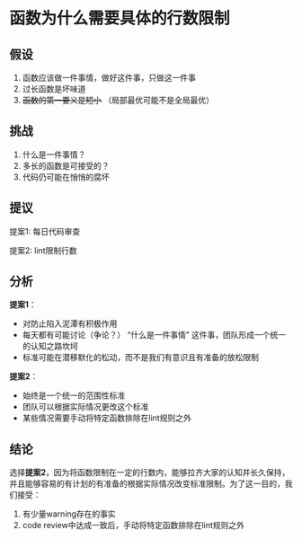 # 函数为什么需要具体的行数限制

## 假设

1. 函数应该做一件事情，做好这件事，只做这一件事
2. 过长函数是坏味道
3. ~~函数的第一要义是短小~~ （局部最优可能不是全局最优）

## 挑战

1. 什么是一件事情？
2. 多长的函数是可接受的？
3. 代码仍可能在悄悄的腐坏

## 提议

提案1: 每日代码审查

提案2: lint限制行数

## 分析

**提案1**：

- 对防止陷入泥潭有积极作用
- 每天都有可能讨论（争论？） “什么是一件事情” 这件事，团队形成一个统一的认知之路坎坷
- 标准可能在潜移默化的松动，而不是我们有意识且有准备的放松限制

**提案2**：

- 始终是一个统一的范围性标准
- 团队可以根据实际情况更改这个标准
- 某些情况需要手动将特定函数排除在lint规则之外

## 结论

选择**提案2**，因为将函数限制在一定的行数内，能够拉齐大家的认知并长久保持，并且能够容易的有计划的有准备的根据实际情况改变标准限制。为了这一目的，我们接受：

1. 有少量warning存在的事实
2. code review中达成一致后，手动将特定函数排除在lint规则之外


